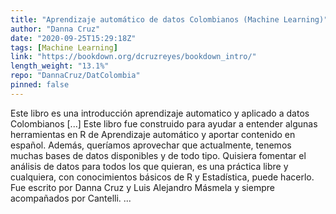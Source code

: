 ```yaml
---
title: "Aprendizaje automático de datos Colombianos (Machine Learning)"
author: "Danna Cruz"
date: "2020-09-25T15:29:18Z"
tags: [Machine Learning]
link: "https://bookdown.org/dcruzreyes/bookdown_intro/"
length_weight: "13.1%"
repo: "DannaCruz/DatColombia"
pinned: false
---
```


Este libro es una introducción aprendizaje automatico y aplicado a datos Colombianos [...] Este libro fue construido para ayudar a entender algunas herramientas en R de Aprendizaje automático y aportar contenido en español. Además, queríamos aprovechar que actualmente, tenemos muchas bases de datos disponibles y de todo tipo. Quisiera fomentar el análisis de datos para todos los que quieran, es una práctica libre y cualquiera, con conocimientos básicos de R y Estadística, puede hacerlo. Fue escrito por Danna Cruz y Luis Alejandro Másmela y siempre acompañados por Cantelli.  ...
